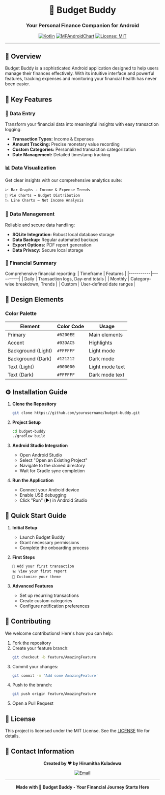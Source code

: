<div align="center">

# 🎯 Budget Buddy

### Your Personal Finance Companion for Android

[![Kotlin](https://img.shields.io/badge/Kotlin-1.8.0-purple.svg)](https://kotlinlang.org)
[![MPAndroidChart](https://img.shields.io/badge/MPAndroidChart-v3.1.0-blue.svg)](https://github.com/PhilJay/MPAndroidChart)
[![License: MIT](https://img.shields.io/badge/License-MIT-yellow.svg)](https://opensource.org/licenses/MIT)

</div>

---

## 📱 Overview

Budget Buddy is a sophisticated Android application designed to help users manage their finances effectively. With its intuitive interface and powerful features, tracking expenses and monitoring your financial health has never been easier.

## 🌟 Key Features

### 📝 Data Entry
Transform your financial data into meaningful insights with easy transaction logging:
- **Transaction Types:** Income & Expenses
- **Amount Tracking:** Precise monetary value recording
- **Custom Categories:** Personalized transaction categorization
- **Date Management:** Detailed timestamp tracking

### 📊 Data Visualization
Get clear insights with our comprehensive analytics suite:
```
📈 Bar Graphs → Income & Expense Trends
🥧 Pie Charts → Budget Distribution
📉 Line Charts → Net Income Analysis
```

### 💾 Data Management
Reliable and secure data handling:
- **SQLite Integration:** Robust local database storage
- **Data Backup:** Regular automated backups
- **Export Options:** PDF report generation
- **Data Privacy:** Secure local storage

### 📑 Financial Summary
Comprehensive financial reporting:
| Timeframe | Features |
|-----------|----------|
| Daily | Transaction logs, Day-end totals |
| Monthly | Category-wise breakdown, Trends |
| Custom | User-defined date ranges |

## 🎨 Design Elements

### Color Palette
| Element | Color Code | Usage |
|---------|------------|--------|
| Primary | `#6200EE` | Main elements |
| Accent | `#03DAC5` | Highlights |
| Background (Light) | `#FFFFFF` | Light mode |
| Background (Dark) | `#121212` | Dark mode |
| Text (Light) | `#000000` | Light mode text |
| Text (Dark) | `#FFFFFF` | Dark mode text |

## ⚙️ Installation Guide

1. **Clone the Repository**
   ```bash
   git clone https://github.com/yourusername/budget-buddy.git
   ```

2. **Project Setup**
   ```bash
   cd budget-buddy
   ./gradlew build
   ```

3. **Android Studio Integration**
   - Open Android Studio
   - Select "Open an Existing Project"
   - Navigate to the cloned directory
   - Wait for Gradle sync completion

4. **Run the Application**
   - Connect your Android device
   - Enable USB debugging
   - Click "Run" (▶️) in Android Studio

## 🚀 Quick Start Guide

1. **Initial Setup**
   - Launch Budget Buddy
   - Grant necessary permissions
   - Complete the onboarding process

2. **First Steps**
   ```
   📱 Add your first transaction
   📊 View your first report
   🎨 Customize your theme
   ```

3. **Advanced Features**
   - Set up recurring transactions
   - Create custom categories
   - Configure notification preferences

## 🤝 Contributing

We welcome contributions! Here's how you can help:

1. Fork the repository
2. Create your feature branch:
   ```bash
   git checkout -b feature/AmazingFeature
   ```
3. Commit your changes:
   ```bash
   git commit -m 'Add some AmazingFeature'
   ```
4. Push to the branch:
   ```bash
   git push origin feature/AmazingFeature
   ```
5. Open a Pull Request

## 📜 License

This project is licensed under the MIT License. See the [LICENSE](LICENSE) file for details.

## 📧 Contact Information

<div align="center">

**Created by ❤️ by Hirumitha Kuladewa**

[![Email](https://img.shields.io/badge/Email-hirumithakuladewanew%40gmail.com-blue)](mailto:hirumithakuladewanew@gmail.com)

</div>

---

<div align="center">

**Made with 🎯 Budget Buddy - Your Financial Journey Starts Here**

</div>
